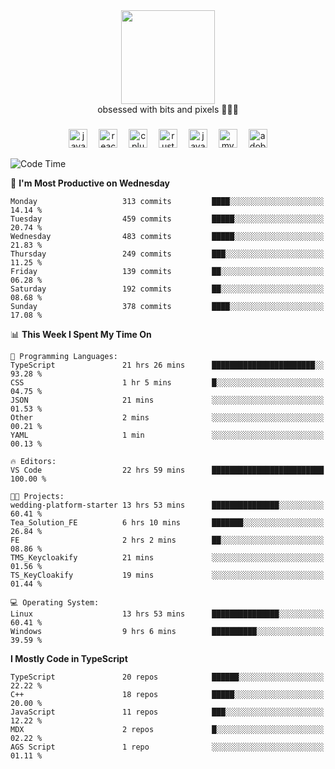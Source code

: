


  <div align="center">
    
   <img src = "https://i.postimg.cc/W1R4TF4j/d6kpuve-c97567cf-518b-4b86-a271-5c89d88d22f7.gif"  width=150px height=150px />
 </div>

<div align="center">
  obsessed with bits and pixels 🧑‍💻🎨
</div>

  ###
<div align="center">
 <img src="https://cdn.jsdelivr.net/gh/devicons/devicon/icons/javascript/javascript-original.svg" height="30" alt="javascript logo"  />
  <img width="10" />
  <img src="https://cdn.jsdelivr.net/gh/devicons/devicon/icons/react/react-original.svg" height="30" alt="react logo"  />
  <img width="10" />
   <!--<img src="https://cdn.jsdelivr.net/gh/devicons/devicon/icons/nodejs/nodejs-original.svg" height="30" alt="nodejs logo"  />
  <img width="10" />
 <img src="https://cdn.jsdelivr.net/gh/devicons/devicon/icons/flutter/flutter-original.svg" height="30" alt="flutter logo"  />
 <img width="10" />-->
  <img src="https://cdn.jsdelivr.net/gh/devicons/devicon/icons/cplusplus/cplusplus-original.svg" height="30" alt="cpluplus logo"  />
  <img width="10" />
    <img src="https://cdn.jsdelivr.net/gh/devicons/devicon/icons/rust/rust-original.svg" height="30" alt="rust logo"  />
  <img width="10" />
  <img src="https://cdn.jsdelivr.net/gh/devicons/devicon/icons/java/java-original.svg" height="30" alt="java logo"  />
  <img width="10" />
  <img src="https://skillicons.dev/icons?i=mysql" height="30" alt="mysql logo"  />
  <img width="10" />
  <img src="https://skillicons.dev/icons?i=pr" height="30" alt="adobepremierepro logo"  />
</div>

<!--START_SECTION:waka-->
![Code Time](http://img.shields.io/badge/Code%20Time-2%2C289%20hrs%2015%20mins-blue)

📅 **I'm Most Productive on Wednesday** 

```text
Monday                   313 commits         ████░░░░░░░░░░░░░░░░░░░░░   14.14 % 
Tuesday                  459 commits         █████░░░░░░░░░░░░░░░░░░░░   20.74 % 
Wednesday                483 commits         █████░░░░░░░░░░░░░░░░░░░░   21.83 % 
Thursday                 249 commits         ███░░░░░░░░░░░░░░░░░░░░░░   11.25 % 
Friday                   139 commits         ██░░░░░░░░░░░░░░░░░░░░░░░   06.28 % 
Saturday                 192 commits         ██░░░░░░░░░░░░░░░░░░░░░░░   08.68 % 
Sunday                   378 commits         ████░░░░░░░░░░░░░░░░░░░░░   17.08 % 
```


📊 **This Week I Spent My Time On** 

```text
💬 Programming Languages: 
TypeScript               21 hrs 26 mins      ███████████████████████░░   93.28 % 
CSS                      1 hr 5 mins         █░░░░░░░░░░░░░░░░░░░░░░░░   04.75 % 
JSON                     21 mins             ░░░░░░░░░░░░░░░░░░░░░░░░░   01.53 % 
Other                    2 mins              ░░░░░░░░░░░░░░░░░░░░░░░░░   00.21 % 
YAML                     1 min               ░░░░░░░░░░░░░░░░░░░░░░░░░   00.13 % 

🔥 Editors: 
VS Code                  22 hrs 59 mins      █████████████████████████   100.00 % 

🐱‍💻 Projects: 
wedding-platform-starter 13 hrs 53 mins      ███████████████░░░░░░░░░░   60.41 % 
Tea_Solution_FE          6 hrs 10 mins       ███████░░░░░░░░░░░░░░░░░░   26.84 % 
FE                       2 hrs 2 mins        ██░░░░░░░░░░░░░░░░░░░░░░░   08.86 % 
TMS_Keycloakify          21 mins             ░░░░░░░░░░░░░░░░░░░░░░░░░   01.56 % 
TS_KeyCloakify           19 mins             ░░░░░░░░░░░░░░░░░░░░░░░░░   01.44 % 

💻 Operating System: 
Linux                    13 hrs 53 mins      ███████████████░░░░░░░░░░   60.41 % 
Windows                  9 hrs 6 mins        ██████████░░░░░░░░░░░░░░░   39.59 % 
```

**I Mostly Code in TypeScript** 

```text
TypeScript               20 repos            ██████░░░░░░░░░░░░░░░░░░░   22.22 % 
C++                      18 repos            █████░░░░░░░░░░░░░░░░░░░░   20.00 % 
JavaScript               11 repos            ███░░░░░░░░░░░░░░░░░░░░░░   12.22 % 
MDX                      2 repos             █░░░░░░░░░░░░░░░░░░░░░░░░   02.22 % 
AGS Script               1 repo              ░░░░░░░░░░░░░░░░░░░░░░░░░   01.11 % 
```




<!--END_SECTION:waka-->
